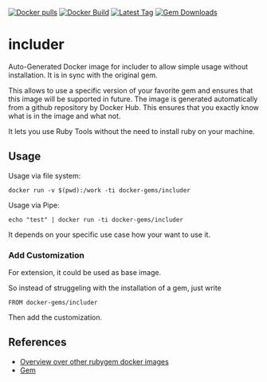 [![Docker pulls](https://img.shields.io/docker/pulls/rubygem/includer.svg)](https://hub.docker.com/r/rubygem/includer/)
[![Docker Build](https://img.shields.io/docker/automated/rubygem/includer.svg)](https://hub.docker.com/r/rubygem/includer/)
[![Latest Tag](https://img.shields.io/github/tag/docker-rubygem/includer.svg)](https://hub.docker.com/r/rubygem/includer/)
[![Gem Downloads](https://img.shields.io/gem/dt/includer.svg)](https://rubygems.org/gems/includer/)
# includer

Auto-Generated Docker image for includer to allow simple usage without installation.
It is in sync with the original gem.

This allows to use a specific version of your favorite gem and ensures that this image will be supported in future.
The image is generated automatically from a github repository by Docker Hub.
This ensures that you exactly know what is in the image and what not.

It lets you use Ruby Tools without the need to install ruby on your machine.

## Usage

Usage via file system:

`docker run -v $(pwd):/work -ti docker-gems/includer`

Usage via Pipe:

`echo "test" | docker run -ti docker-gems/includer`

It depends on your specific use case how your want to use it.

### Add Customization

For extension, it could be used as base image.

So instead of struggeling with the installation of a gem, just write

`FROM docker-gems/includer`

Then add the customization.

## References

 - [Overview over other rubygem docker images](https://github.com/thinkbot/docker-rubygem)
 - [Gem](https://rubygems.org/gems/includer/)

